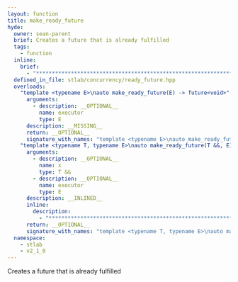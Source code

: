 ```yaml
---
layout: function
title: make_ready_future
hyde:
  owner: sean-parent
  brief: Creates a future that is already fulfilled
  tags:
    - function
  inline:
    brief:
      - "***********************************************************************************************"
  defined_in_file: stlab/concurrency/ready_future.hpp
  overloads:
    "template <typename E>\nauto make_ready_future(E) -> future<void>":
      arguments:
        - description: __OPTIONAL__
          name: executor
          type: E
      description: __MISSING__
      return: __OPTIONAL__
      signature_with_names: "template <typename E>\nauto make_ready_future(E executor) -> future<void>"
    "template <typename T, typename E>\nauto make_ready_future(T &&, E) -> future<std::decay_t<T>>":
      arguments:
        - description: __OPTIONAL__
          name: x
          type: T &&
        - description: __OPTIONAL__
          name: executor
          type: E
      description: __INLINED__
      inline:
        description:
          - "***********************************************************************************************"
      return: __OPTIONAL__
      signature_with_names: "template <typename T, typename E>\nauto make_ready_future(T && x, E executor) -> future<std::decay_t<T>>"
  namespace:
    - stlab
    - v2_1_0
---
```


Creates a future that is already fulfilled
